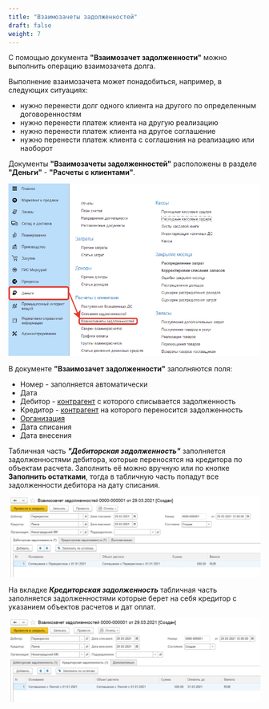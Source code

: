```yaml
---
title: "Взаимозачеты задолженностей"
draft: false
weight: 7
---
```


С помощью документа **"Взаимозачет задолженности"** можно выполнить операцию взаимозачета долга.

Выполнение взаимозачета может понадобиться, например, в следующих ситуациях:

- нужно перенести долг одного клиента на другого по определенным договоренностям
- нужно перенести платеж клиента на другую реализацию
- нужно перенести платеж клиента на другое соглашение
- нужно перенести платеж клиента с соглашения на реализацию или наоборот

Документы **"Взаимозачеты задолженностей"** расположены в разделе **"Деньги"** - **"Расчеты с клиентами"**.

[![1][1]][1]

В документе **"Взаимозачет задолженности"** заполняются поля:

- Номер - заполняется автоматически
- Дата
- Дебитор - [контрагент](../CommonInformation/Contractor.md) с которого списывается задолженность
- Кредитор - [контрагент](../CommonInformation/Contractor.md) на которого переносится задолженность
- [Организация](../CommonInformation/Organization.md)
- Дата списания
- Дата внесения

Табличная часть ***"Дебиторская задолженность"*** заполняется задолженностями дебитора, которые переносятся на кредитора по объектам расчета. Заполнить её можно вручную или по кнопке **Заполнить остатками**, тогда в табличную часть попадут все задолженности дебитора на дату списания.

[![2][2]][2]

На вкладке ***Кредиторская задолженность*** табличная часть заполняется задолженностями которые берет на себя кредитор с указанием объектов расчетов и дат оплат.

[![3][3]][3]

[1]: 1.png
[2]: 2.png
[3]: 3.png
